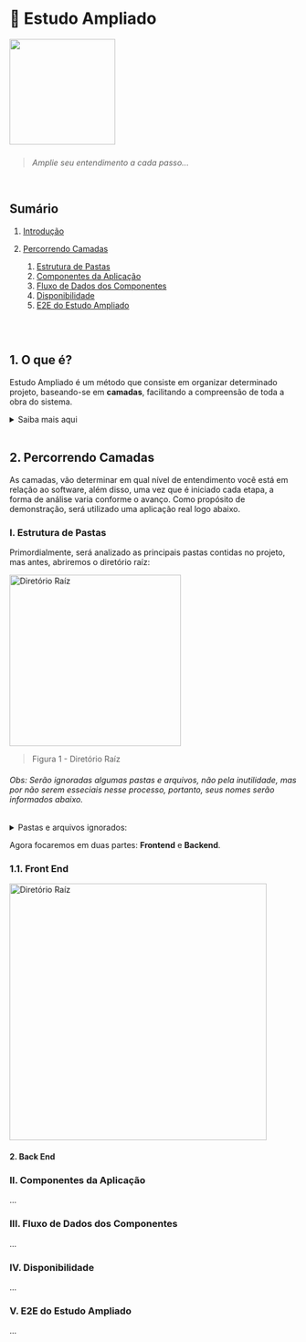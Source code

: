 # 🔎 Estudo Ampliado


<img height="185" src="https://user-images.githubusercontent.com/83969467/150009028-382503a7-c4b6-421a-8f85-5b25cf1e1a06.gif">

###
> _Amplie seu entendimento a cada passo..._

<br/>

## Sumário
1. [Introdução](#1-o-que-é)

2. [Percorrendo Camadas](#2.-Percorrendo-Camadas)

   1. [Estrutura de Pastas](#I.-Estrutura-de-Pastas)
   2. [Componentes da Aplicação](#II.-Componentes-da-Aplicação)
   3. [Fluxo de Dados dos Componentes](#III.-Fluxo-de-Dados-dos-Componentes)
   4. [Disponibilidade](#IV.-Disponibilidade)
   5. [E2E do Estudo Ampliado](#V.-E2E-do-Estudo-Ampliado)
##

<br/>

## 1. O que é?
Estudo Ampliado é um método que consiste em organizar determinado projeto, baseando-se em **camadas**, facilitando a compreensão de toda a obra do sistema.

<details> 
   <summary>Saiba mais aqui</summary>

   - Em resumo, o método é separado por todo um processo de consulta ao projeto, desde seu diretório raíz até seus códigos, isto é, quando for aberta a pasta onde está a aplicação, considera-se que você já esteja realizando o primeiro processo (na primeira camada), no qual irá ser completado apenas quando for aberta e analizada todas as outras pastas restantes.

   - E você deve estar se perguntando: como assim baseado em camadas? Bom, como exemplo vamos utilizar esse estudo para comparar: uma imagem de ultra resolução e um projeto:

      - **Sobre a imagem:** Suponhamos que seja uma figura de uma cidade vista de cima, sendo possível enxergar somente sua forma, pois as ruas, casas, prédios e tudo o que há nela está minúsculo, entretanto, se a ampliarmos um pouco, aí sim veremos seus componentes. Em virtude disso, a cada aproximação será visto mais detalhes dessa zona urbana, fazendo com que saibamos toda sua composição obtendo mais informação possível.

      - **Comparando ao projeto:** no sistema, a primeira camada começa quando é **analizado** e **entendido** todas as principais pastas contidas nele, por outro lado, a partir do momento em que **analizamos** aquela imagem e **entendemos** que se trata de uma cidade, a lógica é a mesma quando abrimos a [estrutura de pastas](#camada-i--estrutura-de-pastas) e descobrimos suas funções.


   ###
</details>

<br>

## 2. Percorrendo Camadas
As camadas, vão determinar em qual nível de entendimento você está em relação ao software, além disso, uma vez que é iniciado cada etapa, a forma de análise varia conforme o avanço. Como propósito de demonstração, será utilizado uma aplicação real logo abaixo.
   
### I. Estrutura de Pastas
Primordialmente, será analizado as principais pastas contidas no projeto, mas antes, abriremos o diretório raíz:

<img height="300" src="https://user-images.githubusercontent.com/83969467/151673984-0735a035-4851-4797-a134-e7ee85b6a9a2.png" alt="Diretório Raíz" title="Diretório Raíz">

> Figura 1 - Diretório Raíz

###### Obs: Serão ignoradas algumas pastas e arquivos, não pela inutilidade, mas por não serem esseciais nesse processo, portanto, seus nomes serão informados abaixo.

<details> 
   <summary>Pastas e arquivos ignorados:</summary> 

   - **Pastas**: node_modules, project_guide, 

   - **Arquivos**: package.json, tsconfig.json, README.md, yarn.lock, .gitignore 

   <br/>
</details> 

Agora focaremos em duas partes: **Frontend** e **Backend**. 

### 1.1. Front End

<img height="450" src="https://user-images.githubusercontent.com/83969467/152595731-255c4d32-25cf-4d28-94bf-03c4165f96b0.png" alt="Diretório Raíz" title="Diretório Raíz">

#### 2. Back End

### II. Componentes da Aplicação
...

### III. Fluxo de Dados dos Componentes
...

### IV. Disponibilidade
...

### V. E2E do Estudo Ampliado
...


